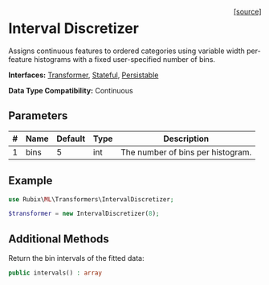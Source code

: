 <span style="float:right;"><a href="https://github.com/RubixML/ML/blob/master/src/Transformers/IntervalDiscretizer.php">[source]</a></span>

# Interval Discretizer
Assigns continuous features to ordered categories using variable width per-feature histograms with a fixed user-specified number of bins.

**Interfaces:** [Transformer](api.md#transformer), [Stateful](api.md#stateful), [Persistable](../persistable.md)

**Data Type Compatibility:** Continuous

## Parameters
| # | Name | Default | Type | Description |
|---|---|---|---|---|
| 1 | bins | 5 | int | The number of bins per histogram. |

## Example
```php
use Rubix\ML\Transformers\IntervalDiscretizer;

$transformer = new IntervalDiscretizer(8);
```

## Additional Methods
Return the bin intervals of the fitted data:
```php
public intervals() : array
```
